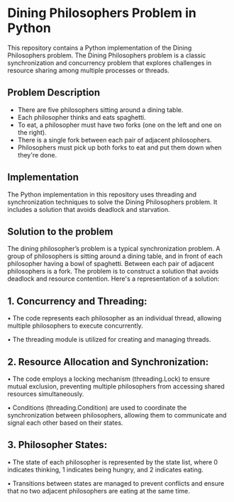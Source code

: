 # Dining Philosophers Problem in Python

This repository contains a Python implementation of the Dining Philosophers problem. The Dining Philosophers problem is a classic synchronization and concurrency problem that explores challenges in resource sharing among multiple processes or threads.

## Problem Description

- There are five philosophers sitting around a dining table.
- Each philosopher thinks and eats spaghetti.
- To eat, a philosopher must have two forks (one on the left and one on the right).
- There is a single fork between each pair of adjacent philosophers.
- Philosophers must pick up both forks to eat and put them down when they're done.

## Implementation

The Python implementation in this repository uses threading and synchronization techniques to solve the Dining Philosophers problem. It includes a solution that avoids deadlock and starvation.

## Solution to the problem

The dining philosopher’s problem is a typical synchronization problem. A group of philosophers is sitting around a dining table, and in front of each philosopher having a bowl of spaghetti. Between each pair of adjacent philosophers is a fork. The problem is to construct a solution that avoids deadlock and resource contention.
Here's a representation of a solution:
## 1.	Concurrency and Threading:
  •	The code represents each philosopher as an individual thread, allowing multiple philosophers to execute concurrently.
  
  •	The threading module is utilized for creating and managing threads.
## 2.	Resource Allocation and Synchronization:
  •	The code employs a locking mechanism (threading.Lock) to ensure mutual exclusion, preventing multiple philosophers from accessing shared resources simultaneously.
  
  •	Conditions (threading.Condition) are used to coordinate the synchronization between philosophers, allowing them to communicate and signal each other based on their states.
## 3.	Philosopher States:
  •	The state of each philosopher is represented by the state list, where 0 indicates thinking, 1 indicates being hungry, and 2 indicates eating.
  
  •	Transitions between states are managed to prevent conflicts and ensure that no two adjacent philosophers are eating at the same time.



